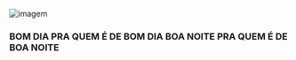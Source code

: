 ![imagem](https://www.icegif.com/wp-content/uploads/neymar-da-silva-santos-junior-icegif-5.gif)

### BOM DIA PRA QUEM É DE BOM DIA BOA NOITE PRA QUEM É DE BOA NOITE

<!--
**JotaM30/JotaM30** is a ✨ _special_ ✨ repository because its `README.md` (this file) appears on your GitHub profile.

Here are some ideas to get you started:
🔭 I’m currently working on ...
 🌱 I’m currently learning ...
 👯 I’m looking to collaborate on ...
 🤔 I’m looking for help with ...
- 💬 Ask me about ...
- 📫 How to reach me: ...
- 😄 Pronouns: ...
- ⚡ Fun fact: ...
-->
